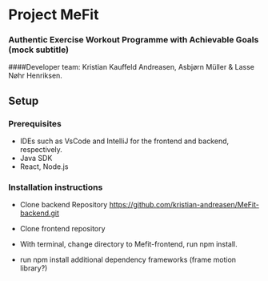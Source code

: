 # Project MeFit
### Authentic Exercise Workout Programme with Achievable Goals (mock subtitle)

####Developer team: Kristian Kauffeld Andreasen, Asbjørn Müller & Lasse Nøhr Henriksen. 

## Setup
### Prerequisites
- IDEs such as VsCode and IntelliJ for the frontend and backend, respectively.
- Java SDK 
- React, Node.js

### Installation instructions
- Clone backend Repository https://github.com/kristian-andreasen/MeFit-backend.git

- Clone frontend repository
- With terminal, change directory to Mefit-frontend, run npm install.
- run npm install additional dependency frameworks (frame motion library?)
